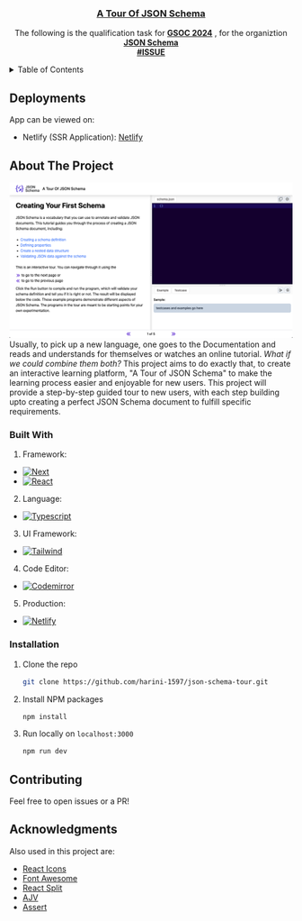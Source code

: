 <!-- PROJECT LOGO -->
<div align="center">
  <a href="https://github.com/harini-1597/json-schema-tour">
    <h3 align="center">A Tour Of JSON Schema</h3>
  </a>
  
  <p align="center">
    The following is the qualification task for <a href="https://github.com/json-schema-org/community/blob/main/programs/mentoring/gsoc/gsoc-2024.md"><strong>GSOC 2024</strong></a> , for the organiztion <a href="https://json-schema.org/"><strong>JSON Schema</strong></a>
    <br />
    <a href="https://github.com/json-schema-org/community/issues/645"><strong>#ISSUE</strong></a>
    <br />
  </p>
</div>

<!-- TABLE OF CONTENTS -->
<details>
  <summary>Table of Contents</summary>
  <ol>
    <li>
      <a href="#deployments">Getting Started</a>
    </li>
    <li>
      <a href="#about-the-project">About The Project</a>
    <li>
      <a href="#built-with">Built With</a>
    </li>
    <li>
      <a href="#installation">Getting Started</a>
    </li>
    <li>
      <a href="#contributing">Getting Started</a>
    </li>
    <li>
      <a href="#acknowledgments">Getting Started</a>
    </li>
  </ol>
</details>

<!-- DEPLOYMENTS -->
## Deployments

App can be viewed on:
* Netlify (SSR Application): [Netlify](https://tourofjsonschema.netlify.app)

<!-- ABOUT THE PROJECT -->
## About The Project

[![Product Name Screen Shot][product-screenshot]](https://tourofjsonschema.netlify.app)
<br/>
Usually, to pick up a new language, one goes to the Documentation and reads and understands for themselves or watches an online tutorial.
*What if we could combine them both?*
This project aims to do exactly that, to create an interactive learning platform, "A Tour of JSON Schema" to make the learning process easier and enjoyable for new users. This project will provide a step-by-step guided tour to new users, with each step building upto creating a perfect JSON Schema document to fulfill specific requirements.

### Built With

1. Framework:
* [![Next][Next.js]][Next-url]
* [![React][React.js]][React-url]
2. Language:
* [![Typescript][Typescript]][Typescript-url]
3. UI Framework:
* [![Tailwind][Tailwind]][Tailwind-url]
4. Code Editor:
* [![Codemirror][Codemirror]][Codemirror-url]
5. Production:
* [![Netlify][Netlify]][Netlify-url]


<!-- GETTING STARTED -->
### Installation

1. Clone the repo
   ```sh
   git clone https://github.com/harini-1597/json-schema-tour.git
   ```
2. Install NPM packages
   ```sh
   npm install
   ```
3. Run locally on `localhost:3000`
   ```sh
   npm run dev
   ```

## Contributing

Feel free to open issues or a PR!

## Acknowledgments

Also used in this project are:

* [React Icons](https://www.npmjs.com/package/react-icons)
* [Font Awesome](https://fontawesome.com/icons/react)
* [React Split](https://split.js.org/)
* [AJV](https://ajv.js.org/)
* [Assert](https://nodejs.org/api/assert.html)


<!-- MARKDOWN LINKS & IMAGES -->
[product-screenshot]: public/deploy_img.png
[Next.js]: https://img.shields.io/badge/next.js-000000?style=for-the-badge&logo=nextdotjs&logoColor=white
[Next-url]: https://nextjs.org/
[React.js]: https://img.shields.io/badge/React-20232A?style=for-the-badge&logo=react&logoColor=61DAFB
[React-url]: https://reactjs.org/
[Typescript]: https://img.shields.io/badge/TypeScript-007ACC?style=for-the-badge&logo=typescript&logoColor=white
[Typescript-url]: https://www.typescriptlang.org/docs/
[Tailwind]: https://img.shields.io/badge/Tailwind_CSS-38B2AC?style=for-the-badge&logo=tailwind-css&logoColor=white
[Tailwind-url]: https://v2.tailwindcss.com/docs
[Codemirror]: https://img.shields.io/badge/CodeMirror-D30707?style=for-the-badge&logo=CodeMirror&logoColor=white
[Codemirror-url]: https://svelte.dev/
[Netlify]: https://img.shields.io/badge/Netlify-00C7B7?style=for-the-badge&logo=netlify&logoColor=white
[Netlify-url]: https://app.netlify.com/